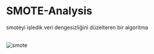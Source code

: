 # SMOTE-Analysis
smoteyi işledik veri dengesizliğini düzelteren bir algoritma 
<br>
<br>


![smote](https://github.com/user-attachments/assets/9a51f974-8e50-43f3-aa98-97e1a5da672c)
